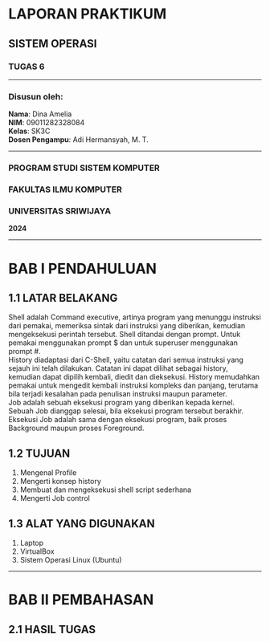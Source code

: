 # LAPORAN PRAKTIKUM
## SISTEM OPERASI
### TUGAS 6

---

### Disusun oleh:
**Nama**: Dina Amelia  
**NIM**: 09011282328084   
**Kelas**: SK3C  
**Dosen Pengampu**: Adi Hermansyah, M. T.

---

### PROGRAM STUDI SISTEM KOMPUTER  
### FAKULTAS ILMU KOMPUTER  
### UNIVERSITAS SRIWIJAYA  
**2024**

---

# BAB I PENDAHULUAN

## 1.1 LATAR BELAKANG
  Shell adalah Command executive, artinya program yang menunggu instruksi dari pemakai, memeriksa sintak dari instruksi yang diberikan, kemudian mengeksekusi perintah tersebut. 
Shell ditandai dengan prompt. Untuk pemakai menggunakan prompt $ dan untuk superuser menggunakan prompt #.  
  History diadaptasi dari C-Shell, yaitu catatan dari semua instruksi yang sejauh ini telah dilakukan. Catatan ini dapat dilihat sebagai history, kemudian dapat dipilih kembali, diedit dan 
dieksekusi. History memudahkan pemakai untuk mengedit kembali instruksi kompleks dan panjang, terutama bila terjadi kesalahan pada penulisan instruksi maupun parameter.  
  Job adalah sebuah eksekusi program yang diberikan kepada kernel. Sebuah Job dianggap selesai, bila eksekusi program tersebut berakhir. Eksekusi Job adalah sama dengan eksekusi 
program, baik proses Background maupun proses Foreground.

## 1.2 TUJUAN
1. Mengenal Profile   
2. Mengerti konsep history   
3. Membuat dan mengeksekusi shell script sederhana   
4. Mengerti Job control 

## 1.3 ALAT YANG DIGUNAKAN
1. Laptop
2. VirtualBox
3. Sistem Operasi Linux (Ubuntu)

---

#  BAB II PEMBAHASAN

## 2.1 HASIL TUGAS
